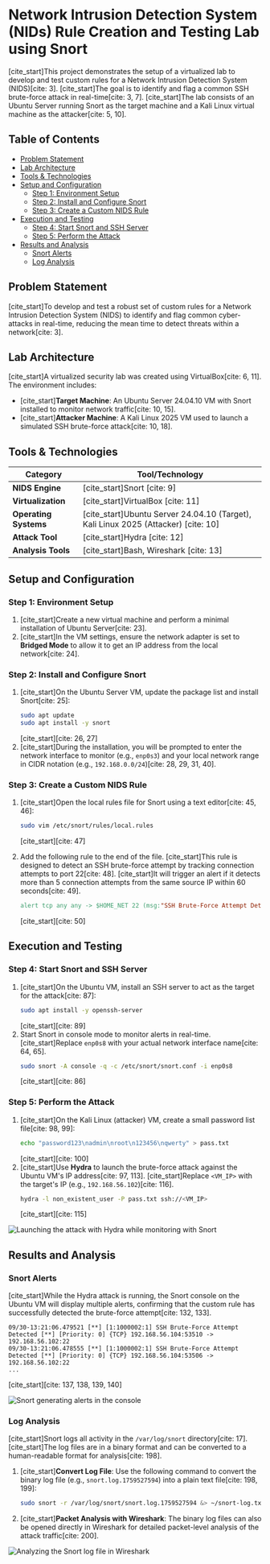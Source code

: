 # Network Intrusion Detection System (NIDs) Rule Creation and Testing Lab using Snort

[cite_start]This project demonstrates the setup of a virtualized lab to develop and test custom rules for a Network Intrusion Detection System (NIDS)[cite: 3]. [cite_start]The goal is to identify and flag a common SSH brute-force attack in real-time[cite: 3, 7]. [cite_start]The lab consists of an Ubuntu Server running Snort as the target machine and a Kali Linux virtual machine as the attacker[cite: 5, 10].

## Table of Contents
- [Problem Statement](#problem-statement)
- [Lab Architecture](#lab-architecture)
- [Tools & Technologies](#tools--technologies)
- [Setup and Configuration](#setup-and-configuration)
  - [Step 1: Environment Setup](#step-1-environment-setup)
  - [Step 2: Install and Configure Snort](#step-2-install-and-configure-snort)
  - [Step 3: Create a Custom NIDS Rule](#step-3-create-a-custom-nids-rule)
- [Execution and Testing](#execution-and-testing)
  - [Step 4: Start Snort and SSH Server](#step-4-start-snort-and-ssh-server)
  - [Step 5: Perform the Attack](#step-5-perform-the-attack)
- [Results and Analysis](#results-and-analysis)
  - [Snort Alerts](#snort-alerts)
  - [Log Analysis](#log-analysis)

## Problem Statement

[cite_start]To develop and test a robust set of custom rules for a Network Intrusion Detection System (NIDS) to identify and flag common cyber-attacks in real-time, reducing the mean time to detect threats within a network[cite: 3].

## Lab Architecture

[cite_start]A virtualized security lab was created using VirtualBox[cite: 6, 11]. The environment includes:
* [cite_start]**Target Machine**: An Ubuntu Server 24.04.10 VM with Snort installed to monitor network traffic[cite: 10, 15].
* [cite_start]**Attacker Machine**: A Kali Linux 2025 VM used to launch a simulated SSH brute-force attack[cite: 10, 18].

## Tools & Technologies

| Category          | Tool/Technology                                        |
| ----------------- | ------------------------------------------------------ |
| **NIDS Engine** | [cite_start]Snort [cite: 9]                                                |
| **Virtualization** | [cite_start]VirtualBox [cite: 11]                                          |
| **Operating Systems** | [cite_start]Ubuntu Server 24.04.10 (Target), Kali Linux 2025 (Attacker) [cite: 10] |
| **Attack Tool** | [cite_start]Hydra [cite: 12]                                               |
| **Analysis Tools** | [cite_start]Bash, Wireshark [cite: 13]                                     |

## Setup and Configuration

### Step 1: Environment Setup

1.  [cite_start]Create a new virtual machine and perform a minimal installation of Ubuntu Server[cite: 23].
2.  [cite_start]In the VM settings, ensure the network adapter is set to **Bridged Mode** to allow it to get an IP address from the local network[cite: 24].

### Step 2: Install and Configure Snort

1.  [cite_start]On the Ubuntu Server VM, update the package list and install Snort[cite: 25]:
    ```bash
    sudo apt update
    sudo apt install -y snort
    ```
    [cite_start][cite: 26, 27]
2.  [cite_start]During the installation, you will be prompted to enter the network interface to monitor (e.g., `enp0s3`) and your local network range in CIDR notation (e.g., `192.168.0.0/24`)[cite: 28, 29, 31, 40].

### Step 3: Create a Custom NIDS Rule

1.  [cite_start]Open the local rules file for Snort using a text editor[cite: 45, 46]:
    ```bash
    sudo vim /etc/snort/rules/local.rules
    ```
    [cite_start][cite: 47]
2.  Add the following rule to the end of the file. [cite_start]This rule is designed to detect an SSH brute-force attempt by tracking connection attempts to port 22[cite: 48]. [cite_start]It will trigger an alert if it detects more than 5 connection attempts from the same source IP within 60 seconds[cite: 49].

    ```makefile
    alert tcp any any -> $HOME_NET 22 (msg:"SSH Brute-Force Attempt Detected"; flow:to_server, established; detection_filter:track by_src, count 5, seconds 60; sid: 1000002; rev:1;)
    ```
    [cite_start][cite: 50]

## Execution and Testing

### Step 4: Start Snort and SSH Server

1.  [cite_start]On the Ubuntu VM, install an SSH server to act as the target for the attack[cite: 87]:
    ```bash
    sudo apt install -y openssh-server
    ```
    [cite_start][cite: 89]
2.  Start Snort in console mode to monitor alerts in real-time. [cite_start]Replace `enp0s8` with your actual network interface name[cite: 64, 65].
    ```bash
    sudo snort -A console -q -c /etc/snort/snort.conf -i enp0s8
    ```
    [cite_start][cite: 86]

### Step 5: Perform the Attack

1.  [cite_start]On the Kali Linux (attacker) VM, create a small password list file[cite: 98, 99]:
    ```bash
    echo "password123\nadmin\nroot\n123456\nqwerty" > pass.txt
    ```
    [cite_start][cite: 100]
2.  [cite_start]Use **Hydra** to launch the brute-force attack against the Ubuntu VM's IP address[cite: 97, 113]. [cite_start]Replace `<VM_IP>` with the target's IP (e.g., `192.168.56.102`)[cite: 116].
    ```bash
    hydra -l non_existent_user -P pass.txt ssh://<VM_IP>
    ```
    [cite_start][cite: 115]

![Launching the attack with Hydra while monitoring with Snort](assets/attack-and-monitor.png)

## Results and Analysis

### Snort Alerts

[cite_start]While the Hydra attack is running, the Snort console on the Ubuntu VM will display multiple alerts, confirming that the custom rule has successfully detected the brute-force attempt[cite: 132, 133].

```
09/30-13:21:06.479521 [**] [1:1000002:1] SSH Brute-Force Attempt Detected [**] [Priority: 0] {TCP} 192.168.56.104:53510 -> 192.168.56.102:22
09/30-13:21:06.478555 [**] [1:1000002:1] SSH Brute-Force Attempt Detected [**] [Priority: 0] {TCP} 192.168.56.104:53506 -> 192.168.56.102:22
...
```
[cite_start][cite: 137, 138, 139, 140]

![Snort generating alerts in the console](assets/snort-alerts.png)

### Log Analysis

[cite_start]Snort logs all activity in the `/var/log/snort` directory[cite: 17]. [cite_start]The log files are in a binary format and can be converted to a human-readable format for analysis[cite: 198].

1.  [cite_start]**Convert Log File**: Use the following command to convert the binary log file (e.g., `snort.log.1759527594`) into a plain text file[cite: 198, 199]:
    ```bash
    sudo snort -r /var/log/snort/snort.log.1759527594 &> ~/snort-log.txt
    ```
2.  [cite_start]**Packet Analysis with Wireshark**: The binary log files can also be opened directly in Wireshark for detailed packet-level analysis of the attack traffic[cite: 200].

![Analyzing the Snort log file in Wireshark](assets/wireshark-analysis.png)
